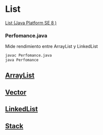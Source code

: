 # List
[List (Java Platform SE 8 )](https://docs.oracle.com/javase/8/docs/api/java/util/List.html)

### Perfomance.java 
Mide rendimiento entre ArrayList y LinkedList
```bash
javac Perfomance.java 
java Perfomance
```
## [ArrayList](https://github.com/pilarHdez/estructuras-de-datos-ejemplos/tree/master/list/arrayList)

## [Vector](https://github.com/pilarHdez/estructuras-de-datos-ejemplos/tree/master/list/vector)

## [LinkedList](https://github.com/pilarHdez/estructuras-de-datos-ejemplos/tree/master/list/linkedList)

## [Stack](https://github.com/pilarHdez/estructuras-de-datos-ejemplos/tree/master/list/stack)